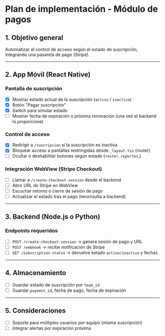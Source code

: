 # Plan de implementación - Módulo de pagos

## 1. Objetivo general

Automatizar el control de acceso según el estado de suscripción, integrando una pasarela de pago (Stripe).

---

## 2. App Móvil (React Native)

### Pantalla de suscripción

- [x] Mostrar estado actual de la suscripción (`activo` / `inactivo`)
- [x] Botón "Pagar suscripción"
- [x] Switch para simular estado
- [ ] Mostrar fecha de expiración o próxima renovación (una vez el backend lo proporcione)

### Control de acceso

- [x] Redirigir a `/suscripcion` si la suscripción es inactiva
- [x] Bloquear acceso a pantallas restringidas desde `_layout.tsx` (router)
- [ ] Ocultar o deshabilitar botones según estado (`roster`, `reportes`,)

### Integración WebView (Stripe Checkout)

- [ ] Llamar a `/create-checkout-session` desde el backend
- [ ] Abrir URL de Stripe en WebView
- [ ] Escuchar retorno o cierre de sesión de pago
- [ ] Actualizar el estado tras el pago (reconsulta a backend)

---

## 3. Backend (Node.js o Python)

### Endpoints requeridos

- [ ] `POST /create-checkout-session` → genera sesión de pago y URL
- [ ] `POST /webhook` → recibe notificación de Stripe
- [ ] `GET /subscription-status` → devuelve estado `activo/inactivo` y fechas

---

## 4. Almacenamiento

- [ ] Guardar estado de suscripción por `team_id`
- [ ] Guardar `payment_id`, fecha de pago, fecha de expiración

---

## 5. Consideraciones

- [ ] Soporte para múltiples usuarios por equipo (misma suscripción)
- [ ] Integrar alertas por expiración próxima
